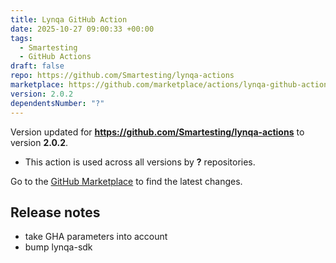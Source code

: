 ```yaml
---
title: Lynqa GitHub Action
date: 2025-10-27 09:00:33 +00:00
tags:
  - Smartesting
  - GitHub Actions
draft: false
repo: https://github.com/Smartesting/lynqa-actions
marketplace: https://github.com/marketplace/actions/lynqa-github-action
version: 2.0.2
dependentsNumber: "?"
---
```



Version updated for **https://github.com/Smartesting/lynqa-actions** to version **2.0.2**.
- This action is used across all versions by **?** repositories.

Go to the [GitHub Marketplace](https://github.com/marketplace/actions/lynqa-github-action) to find the latest changes.

## Release notes

- take GHA parameters into account
- bump lynqa-sdk
